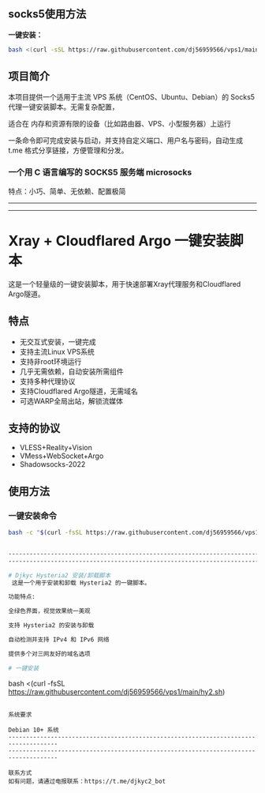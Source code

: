 ## socks5使用方法

**一键安装：**

```bash
bash <(curl -sSL https://raw.githubusercontent.com/dj56959566/vps1/main/s5.sh)

```
## 项目简介

本项目提供一个适用于主流 VPS 系统（CentOS、Ubuntu、Debian）的 Socks5 代理一键安装脚本。无需复杂配置，

适合在 内存和资源有限的设备（比如路由器、VPS、小型服务器）上运行

一条命令即可完成安装与启动，并支持自定义端口、用户名与密码，自动生成 t.me 格式分享链接，方便管理和分发。



### 一个用 C 语言编写的 SOCKS5 服务端  microsocks

特点：小巧、简单、无依赖、配置极简

-------------------------------------------------------------------------------------
-------------------------------------------------------------------------------------
# Xray + Cloudflared Argo 一键安装脚本

这是一个轻量级的一键安装脚本，用于快速部署Xray代理服务和Cloudflared Argo隧道。

## 特点

- 无交互式安装，一键完成
- 支持主流Linux VPS系统
- 支持非root环境运行
- 几乎无需依赖，自动安装所需组件
- 支持多种代理协议
- 支持Cloudflared Argo隧道，无需域名
- 可选WARP全局出站，解锁流媒体

## 支持的协议

- VLESS+Reality+Vision
- VMess+WebSocket+Argo
- Shadowsocks-2022
## 使用方法

### 一键安装命令

```bash
bash -c "$(curl -fsSL https://raw.githubusercontent.com/dj56959566/vps1/main/xray-argo-onekey.sh)"


-------------------------------------------------------------------------------------
-------------------------------------------------------------------------------------

# Djkyc Hysteria2 安装/卸载脚本
 这是一个用于安装和卸载 Hysteria2 的一键脚本。

功能特点:

全绿色界面，视觉效果统一美观

支持 Hysteria2 的安装与卸载

自动检测并支持 IPv4 和 IPv6 网络

提供多个对三网友好的域名选项

# 一键安装

```
bash <(curl -fsSL https://raw.githubusercontent.com/dj56959566/vps1/main/hy2.sh)

```

系统要求

Debian 10+ 系统
------------------------------------------------------------------------------------
------------------------------------------------------------------------------------

联系方式
如有问题，请通过电报联系：https://t.me/djkyc2_bot



